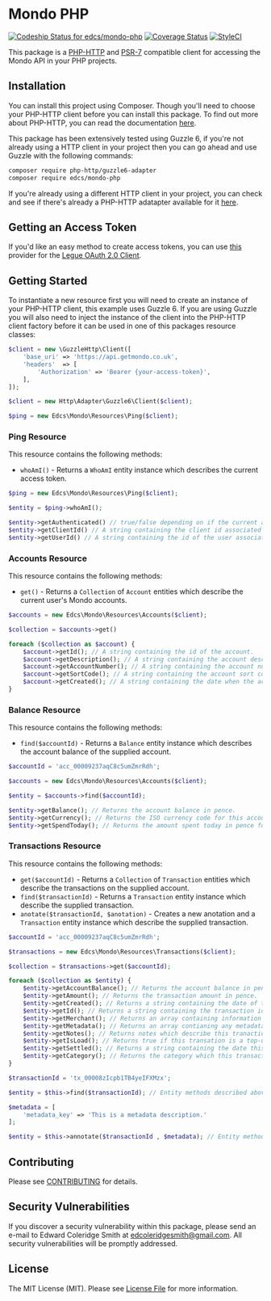 # Mondo PHP

[![Codeship Status for edcs/mondo-php](https://codeship.com/projects/2436c2a0-c5a4-0133-0473-425c22e45b5d/status?branch=master)](https://codeship.com/projects/138563)
[![Coverage Status](https://coveralls.io/repos/github/edcs/mondo-php/badge.svg?branch=master)](https://coveralls.io/github/edcs/mondo-php?branch=master)
[![StyleCI](https://styleci.io/repos/52679537/shield)](https://styleci.io/repos/52679537)

This package is a [PHP-HTTP](http://docs.php-http.org/en/latest/index.html) and [PSR-7](http://www.php-fig.org/psr/psr-7/)
compatible client for accessing the Mondo API in your PHP projects.

## Installation

You can install this project using Composer. Though you'll need to choose your PHP-HTTP client before you can install 
this package. To find out more about PHP-HTTP, you can read the documentation [here](http://docs.php-http.org/en/latest/httplug/users.html).

This package has been extensively tested using Guzzle 6, if you're not already using a HTTP client in your project then
you can go ahead and use Guzzle with the following commands:

```bash
composer require php-http/guzzle6-adapter
composer require edcs/mondo-php
```

If you're already using a different HTTP client in your project, you can check and see if there's already a PHP-HTTP
adatapter available for it [here](http://docs.php-http.org/en/latest/clients.html).

## Getting an Access Token

If you'd like an easy method to create access tokens, you can use [this](https://github.com/edcs/oauth-mondo)
provider for the [Legue OAuth 2.0 Client](https://github.com/thephpleague/oauth2-client).

## Getting Started

To instantiate a new resource first you will need to create an instance of your PHP-HTTP client, this example uses
Guzzle 6. If you are using Guzzle you will also need to inject the instance of the client into the PHP-HTTP client
factory before it can be used in one of this packages resource classes:

```php
$client = new \GuzzleHttp\Client([
    'base_uri' => 'https://api.getmondo.co.uk',
    'headers'  => [
        'Authorization' => 'Bearer {your-access-token}',
    ],
]);

$client = new Http\Adapter\Guzzle6\Client($client);

$ping = new Edcs\Mondo\Resources\Ping($client);
```

### Ping Resource

This resource contains the following methods:

 * `whoAmI()` - Returns a `WhoAmI` entity instance which describes the current access token.
 
```php
$ping = new Edcs\Mondo\Resources\Ping($client);

$entity = $ping->whoAmI();

$entity->getAuthenticated() // true/false depending on if the current access token is authenticated.
$entity->getClientId() // A string containing the client id associated with the current access token.
$entity->getUserId() // A string containing the id of the user associated with the current access token.
```

### Accounts Resource

This resource contains the following methods:

 * `get()` - Returns a `Collection` of `Account` entities which describe the current user's Mondo accounts.
 
```php
$accounts = new Edcs\Mondo\Resources\Accounts($client);

$collection = $accounts->get()

foreach ($collection as $account) {
    $account->getId(); // A string containing the id of the account.
    $account->getDescription(); // A string containing the account description.
    $account->getAccountNumber(); // A string containing the account number.
    $account->getSortCode(); // A string containing the account sort code.
    $account->getCreated(); // A string containing the date when the account was created.
}
```

### Balance Resource

This resource contains the following methods:

 * `find($accountId)` - Returns a `Balance` entity instance which describes the account balance of the supplied account.

```php
$accountId = 'acc_00009237aqC8c5umZmrRdh';

$accounts = new Edcs\Mondo\Resources\Accounts($client);

$entity = $accounts->find($accountId);

$entity->getBalance(); // Returns the account balance in pence.
$entity->getCurrency(); // Returns the ISO currency code for this account.
$entity->getSpendToday(); // Returns the amount spent today in pence for this account.
```

### Transactions Resource

This resource contains the following methods:

 * `get($accountId)` - Returns a `Collection` of `Transaction` entities which describe the transactions on the supplied account.
 * `find($transactionId)` - Returns a `Transaction` entity instance which describe the supplied transaction.
 * `anotate($transactionId, $anotation)` - Creates a new anotation and a `Transaction` entity instance which describe the supplied transaction.
 
```php
$accountId = 'acc_00009237aqC8c5umZmrRdh';

$transactions = new Edcs\Mondo\Resources\Transactions($client);

$collection = $transactions->get($accountId);

foreach ($collection as $entity) {
    $entity->getAccountBalance(); // Returns the account balance in pence after this transaction.
    $entity->getAmount(); // Returns the transaction amount in pence.
    $entity->getCreated(); // Returns a string containing the date of this transaction.
    $entity->getId(); // Returns a string containing the transaction id.
    $entity->getMerchant(); // Returns an array containing information about the merchant.
    $entity->getMetadata(); // Returns an array contianing any metadata associated with this transaction.
    $entity->getNotes(); // Returns notes which describe this tranaction.
    $entity->getIsLoad(); // Returns true if this transation is a top-up, otherwise returns false.
    $entity->getSettled(); // Returns a string containing the date this transaction was settled.
    $entity->getCategory(); // Returns the category which this transaction belongs to.
}

$transactionId = 'tx_00008zIcpb1TB4yeIFXMzx';

$entity = $this->find($transactionId); // Entity methods described above.

$metadata = [
    'metadata_key' => 'This is a metadata description.'
];

$entity = $this->annotate($transactionId , $metadata); // Entity methods described above.
```

## Contributing

Please see [CONTRIBUTING](https://github.com/edcs/mondo-php/blob/master/CONTRIBUTING.md) for details.

## Security Vulnerabilities

If you discover a security vulnerability within this package, please send an e-mail to Edward Coleridge Smith at 
edcoleridgesmith@gmail.com. All security vulnerabilities will be promptly addressed.

## License

The MIT License (MIT). Please see [License File](https://github.com/edcs/mondo-php/blob/master/LICENSE) for 
more information.
